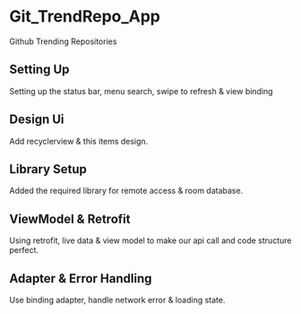 # Git_TrendRepo_App
Github Trending Repositories

## Setting Up
Setting up the status bar, menu search, swipe to refresh & view binding

## Design Ui
Add recyclerview & this items design.

## Library Setup
Added the required library for remote access & room database.

## ViewModel & Retrofit
Using retrofit, live data & view model to make our api call and code structure perfect.

## Adapter & Error Handling
Use binding adapter, handle network error & loading state.

